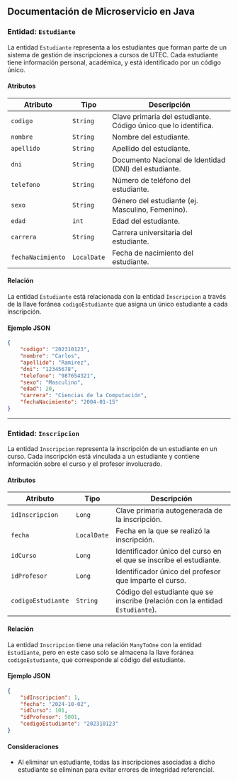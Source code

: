 ## Documentación de Microservicio en Java

### Entidad: `Estudiante`

La entidad `Estudiante` representa a los estudiantes que forman parte de un sistema de gestión de inscripciones a cursos de UTEC. Cada estudiante tiene información personal, académica, y está identificado por un código único.

#### Atributos

| Atributo          | Tipo         | Descripción                                                    |
|-------------------|--------------|----------------------------------------------------------------|
| `codigo`          | `String`     | Clave primaria del estudiante. Código único que lo identifica. |
| `nombre`          | `String`     | Nombre del estudiante.                                         |
| `apellido`        | `String`     | Apellido del estudiante.                                       |
| `dni`             | `String`     | Documento Nacional de Identidad (DNI) del estudiante.          |
| `telefono`        | `String`     | Número de teléfono del estudiante.                             |
| `sexo`            | `String`     | Género del estudiante (ej. Masculino, Femenino).               |
| `edad`            | `int`        | Edad del estudiante.                                           |
| `carrera`         | `String`     | Carrera universitaria del estudiante.                          |
| `fechaNacimiento` | `LocalDate`  | Fecha de nacimiento del estudiante.                            |

#### Relación

La entidad `Estudiante` está relacionada con la entidad `Inscripcion` a través de la llave foránea `codigoEstudiante` que asigna un único estudiante a cada inscripción.

#### Ejemplo JSON

```json
{
    "codigo": "202310123",
    "nombre": "Carlos",
    "apellido": "Ramirez",
    "dni": "12345678",
    "telefono": "987654321",
    "sexo": "Masculino",
    "edad": 20,
    "carrera": "Ciencias de la Computación",
    "fechaNacimiento": "2004-01-15"
}
```

---

### Entidad: `Inscripcion`

La entidad `Inscripcion` representa la inscripción de un estudiante en un curso. Cada inscripción está vinculada a un estudiante y contiene información sobre el curso y el profesor involucrado.

#### Atributos

| Atributo           | Tipo         | Descripción                                                                   |
|--------------------|--------------|-------------------------------------------------------------------------------|
| `idInscripcion`    | `Long`       | Clave primaria autogenerada de la inscripción.                                |
| `fecha`            | `LocalDate`  | Fecha en la que se realizó la inscripción.                                    |
| `idCurso`          | `Long`       | Identificador único del curso en el que se inscribe el estudiante.            |
| `idProfesor`       | `Long`       | Identificador único del profesor que imparte el curso.                        |
| `codigoEstudiante` | `String`     | Código del estudiante que se inscribe (relación con la entidad `Estudiante`). |

#### Relación

La entidad `Inscripcion` tiene una relación `ManyToOne` con la entidad `Estudiante`, pero en este caso solo se almacena la llave foránea `codigoEstudiante`, que corresponde al código del estudiante.

#### Ejemplo JSON

```json
{
    "idInscripcion": 1,
    "fecha": "2024-10-02",
    "idCurso": 101,
    "idProfesor": 5001,
    "codigoEstudiante": "202310123"
}
```

#### Consideraciones

- Al eliminar un estudiante, todas las inscripciones asociadas a dicho estudiante se eliminan para evitar errores de integridad referencial.
